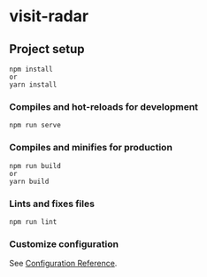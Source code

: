 # visit-radar

## Project setup
```
npm install
or
yarn install
```

### Compiles and hot-reloads for development
```
npm run serve
```

### Compiles and minifies for production
```
npm run build
or
yarn build
```

### Lints and fixes files
```
npm run lint
```

### Customize configuration
See [Configuration Reference](https://cli.vuejs.org/config/).
